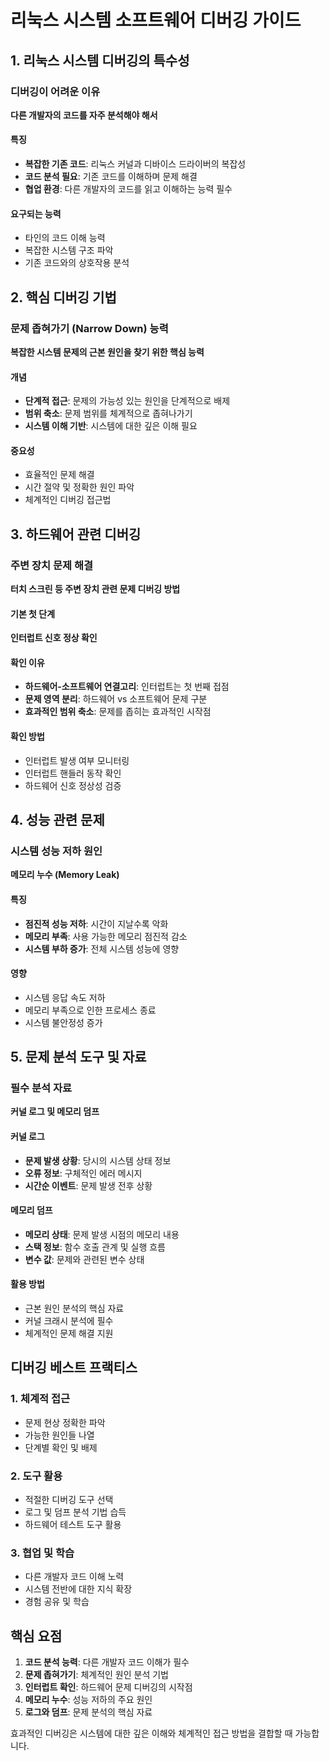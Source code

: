 # 리눅스 시스템 소프트웨어 디버깅 가이드

## 1. 리눅스 시스템 디버깅의 특수성

### 디버깅이 어려운 이유
**다른 개발자의 코드를 자주 분석해야 해서**

#### 특징
- **복잡한 기존 코드**: 리눅스 커널과 디바이스 드라이버의 복잡성
- **코드 분석 필요**: 기존 코드를 이해하며 문제 해결
- **협업 환경**: 다른 개발자의 코드를 읽고 이해하는 능력 필수

#### 요구되는 능력
- 타인의 코드 이해 능력
- 복잡한 시스템 구조 파악
- 기존 코드와의 상호작용 분석

## 2. 핵심 디버깅 기법

### 문제 좁혀가기 (Narrow Down) 능력
**복잡한 시스템 문제의 근본 원인을 찾기 위한 핵심 능력**

#### 개념
- **단계적 접근**: 문제의 가능성 있는 원인을 단계적으로 배제
- **범위 축소**: 문제 범위를 체계적으로 좁혀나가기
- **시스템 이해 기반**: 시스템에 대한 깊은 이해 필요

#### 중요성
- 효율적인 문제 해결
- 시간 절약 및 정확한 원인 파악
- 체계적인 디버깅 접근법

## 3. 하드웨어 관련 디버깅

### 주변 장치 문제 해결
**터치 스크린 등 주변 장치 관련 문제 디버깅 방법**

#### 기본 첫 단계
**인터럽트 신호 정상 확인**

#### 확인 이유
- **하드웨어-소프트웨어 연결고리**: 인터럽트는 첫 번째 접점
- **문제 영역 분리**: 하드웨어 vs 소프트웨어 문제 구분
- **효과적인 범위 축소**: 문제를 좁히는 효과적인 시작점

#### 확인 방법
- 인터럽트 발생 여부 모니터링
- 인터럽트 핸들러 동작 확인
- 하드웨어 신호 정상성 검증

## 4. 성능 관련 문제

### 시스템 성능 저하 원인
**메모리 누수 (Memory Leak)**

#### 특징
- **점진적 성능 저하**: 시간이 지날수록 악화
- **메모리 부족**: 사용 가능한 메모리 점진적 감소
- **시스템 부하 증가**: 전체 시스템 성능에 영향

#### 영향
- 시스템 응답 속도 저하
- 메모리 부족으로 인한 프로세스 종료
- 시스템 불안정성 증가

## 5. 문제 분석 도구 및 자료

### 필수 분석 자료
**커널 로그 및 메모리 덤프**

#### 커널 로그
- **문제 발생 상황**: 당시의 시스템 상태 정보
- **오류 정보**: 구체적인 에러 메시지
- **시간순 이벤트**: 문제 발생 전후 상황

#### 메모리 덤프
- **메모리 상태**: 문제 발생 시점의 메모리 내용
- **스택 정보**: 함수 호출 관계 및 실행 흐름
- **변수 값**: 문제와 관련된 변수 상태

#### 활용 방법
- 근본 원인 분석의 핵심 자료
- 커널 크래시 분석에 필수
- 체계적인 문제 해결 지원

## 디버깅 베스트 프랙티스

### 1. 체계적 접근
- 문제 현상 정확한 파악
- 가능한 원인들 나열
- 단계별 확인 및 배제

### 2. 도구 활용
- 적절한 디버깅 도구 선택
- 로그 및 덤프 분석 기법 습득
- 하드웨어 테스트 도구 활용

### 3. 협업 및 학습
- 다른 개발자 코드 이해 노력
- 시스템 전반에 대한 지식 확장
- 경험 공유 및 학습

## 핵심 요점

1. **코드 분석 능력**: 다른 개발자 코드 이해가 필수
2. **문제 좁혀가기**: 체계적인 원인 분석 기법
3. **인터럽트 확인**: 하드웨어 문제 디버깅의 시작점
4. **메모리 누수**: 성능 저하의 주요 원인
5. **로그와 덤프**: 문제 분석의 핵심 자료

효과적인 디버깅은 시스템에 대한 깊은 이해와 체계적인 접근 방법을 결합할 때 가능합니다.